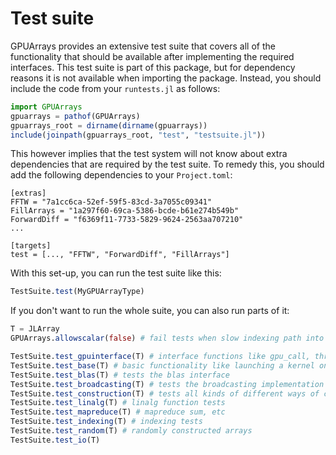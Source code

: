 # Test suite

GPUArrays provides an extensive test suite that covers all of the functionality that should
be available after implementing the required interfaces. This test suite is part of this
package, but for dependency reasons it is not available when importing the package. Instead,
you should include the code from your `runtests.jl` as follows:

```julia
import GPUArrays
gpuarrays = pathof(GPUArrays)
gpuarrays_root = dirname(dirname(gpuarrays))
include(joinpath(gpuarrays_root, "test", "testsuite.jl"))
```

This however implies that the test system will not know about extra dependencies that are
required by the test suite. To remedy this, you should add the following dependencies to
your `Project.toml`:

```
[extras]
FFTW = "7a1cc6ca-52ef-59f5-83cd-3a7055c09341"
FillArrays = "1a297f60-69ca-5386-bcde-b61e274b549b"
ForwardDiff = "f6369f11-7733-5829-9624-2563aa707210"
...

[targets]
test = [..., "FFTW", "ForwardDiff", "FillArrays"]
```

With this set-up, you can run the test suite like this:

```julia
TestSuite.test(MyGPUArrayType)
```
If you don't want to run the whole suite, you can also run parts of it:


```julia
T = JLArray
GPUArrays.allowscalar(false) # fail tests when slow indexing path into Array type is used.

TestSuite.test_gpuinterface(T) # interface functions like gpu_call, threadidx, etc
TestSuite.test_base(T) # basic functionality like launching a kernel on the GPU and Base operations
TestSuite.test_blas(T) # tests the blas interface
TestSuite.test_broadcasting(T) # tests the broadcasting implementation
TestSuite.test_construction(T) # tests all kinds of different ways of constructing the array
TestSuite.test_linalg(T) # linalg function tests
TestSuite.test_mapreduce(T) # mapreduce sum, etc
TestSuite.test_indexing(T) # indexing tests
TestSuite.test_random(T) # randomly constructed arrays
TestSuite.test_io(T)
```
